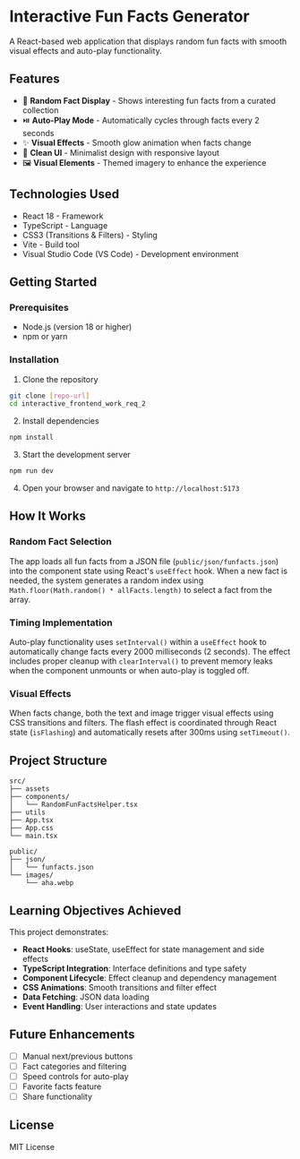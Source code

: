 # Interactive Fun Facts Generator

A React-based web application that displays random fun facts with smooth visual effects and auto-play functionality.

## Features

- 🎲 **Random Fact Display** - Shows interesting fun facts from a curated collection
- ⏯️ **Auto-Play Mode** - Automatically cycles through facts every 2 seconds
- ✨ **Visual Effects** - Smooth glow animation when facts change
- 🎨 **Clean UI** - Minimalist design with responsive layout
- 🖼️ **Visual Elements** - Themed imagery to enhance the experience

## Technologies Used

- React 18 - Framework
- TypeScript - Language
- CSS3 (Transitions & Filters) - Styling
- Vite - Build tool
- Visual Studio Code (VS Code) - Development environment

## Getting Started

### Prerequisites
- Node.js (version 18 or higher)
- npm or yarn

### Installation

1. Clone the repository
```bash
git clone [repo-url]
cd interactive_frontend_work_req_2
```

2. Install dependencies
```bash
npm install
```

3. Start the development server
```bash
npm run dev
```

4. Open your browser and navigate to `http://localhost:5173`

## How It Works
### Random Fact Selection
The app loads all fun facts from a JSON file (`public/json/funfacts.json`) into the component state using React's `useEffect` hook. When a new fact is needed, the system generates a random index using `Math.floor(Math.random() * allFacts.length)` to select a fact from the array.
### Timing Implementation
Auto-play functionality uses `setInterval()` within a `useEffect` hook to automatically change facts every 2000 milliseconds (2 seconds). The effect includes proper cleanup with `clearInterval()` to prevent memory leaks when the component unmounts or when auto-play is toggled off.
### Visual Effects
When facts change, both the text and image trigger visual effects using CSS transitions and filters. The flash effect is coordinated through React state (`isFlashing`) and automatically resets after 300ms using `setTimeout()`.

## Project Structure

```
src/
├── assets
├── components/
│   └── RandomFunFactsHelper.tsx
├── utils
├── App.tsx
├── App.css
└── main.tsx

public/
├── json/
│   └── funfacts.json
└── images/
    └── aha.webp
```

## Learning Objectives Achieved

This project demonstrates:

- **React Hooks**: useState, useEffect for state management and side effects
- **TypeScript Integration**: Interface definitions and type safety
- **Component Lifecycle**: Effect cleanup and dependency management  
- **CSS Animations**: Smooth transitions and filter effect
- **Data Fetching**: JSON data loading
- **Event Handling**: User interactions and state updates

## Future Enhancements

- [ ] Manual next/previous buttons
- [ ] Fact categories and filtering
- [ ] Speed controls for auto-play
- [ ] Favorite facts feature
- [ ] Share functionality

## License

MIT License